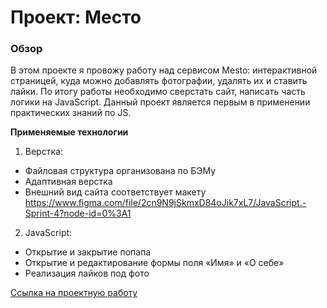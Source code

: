 # Проект: Место

### Обзор
В этом проекте я провожу работу над сервисом Mesto: интерактивной страницей, куда можно добавлять фотографии, удалять их и ставить лайки.
По итогу работы необходимо сверстать сайт, написать часть логики на JavaScript. Данный проект является первым в применении практических знаний по JS.

**Применяемые технологии**
1. Верстка:
* Файловая структура организована по БЭМу
* Адаптивная верстка
* Внешний вид сайта соответствует макету https://www.figma.com/file/2cn9N9jSkmxD84oJik7xL7/JavaScript.-Sprint-4?node-id=0%3A1

2. JavaScript:
* Открытие и закрытие попапа
* Открытие и редактирование формы поля «Имя» и «О себе»
* Реализация лайков под фото


 [Ссылка на проектную работу](https://juliakrasnova2008.github.io/mesto/index.html)



